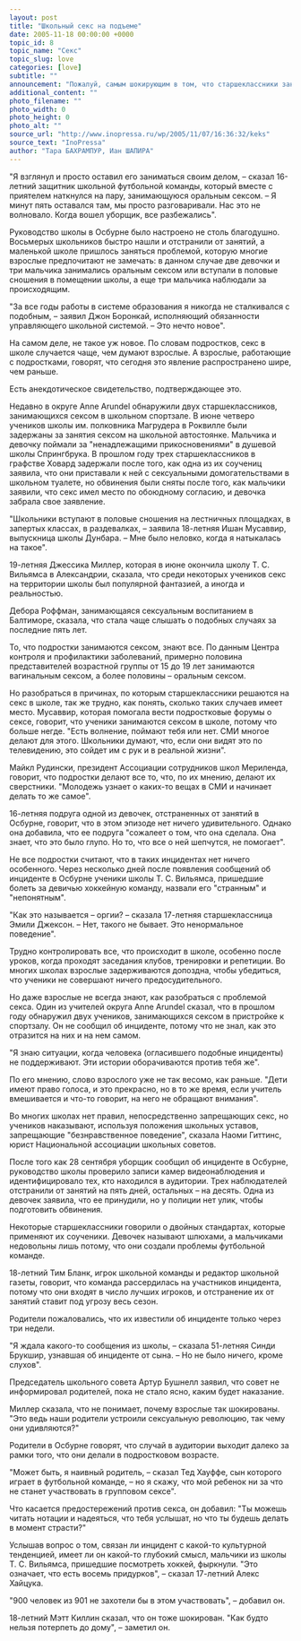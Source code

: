 ```yaml
---
layout: post
title: "Школьный секс на подъеме"
date: 2005-11-18 00:00:00 +0000
topic_id: 8
topic_name: "Секс"
topic_slug: love
categories: [love]
subtitle: ""
announcement: "Пожалуй, самым шокирующим в том, что старшеклассники занимаются сексом прямо в аудиториях, является тот факт, что другие школьники не видят в этом ничего шокирующего."
additional_content: ""
photo_filename: ""
photo_width: 0
photo_height: 0
photo_alt: ""
source_url: "http://www.inopressa.ru/wp/2005/11/07/16:36:32/keks"
source_text: "InoPressa"
author: "Тара БАХРАМПУР, Иан ШАПИРА"
---
```

"Я взглянул и просто оставил его заниматься своим делом, – сказал 16-летний защитник школьной футбольной команды, который вместе с приятелем наткнулся на пару, занимающуюся оральным сексом. – Я минут пять оставался там, мы просто разговаривали. Нас это не волновало. Когда вошел уборщик, все разбежались".

Руководство школы в Осбурне было настроено не столь благодушно. Восьмерых школьников быстро нашли и отстранили от занятий, а маленькой школе пришлось заняться проблемой, которую многие взрослые предпочитают не замечать: в данном случае две девочки и три мальчика занимались оральным сексом или вступали в половые сношения в помещении школы, а еще три мальчика наблюдали за происходящим.

"За все годы работы в системе образования я никогда не сталкивался с подобным, – заявил Джон Боронкай, исполняющий обязанности управляющего школьной системой. – Это нечто новое".

На самом деле, не такое уж новое. По словам подростков, секс в школе случается чаще, чем думают взрослые. А взрослые, работающие с подростками, говорят, что сегодня это явление распространено шире, чем раньше.

Есть анекдотическое свидетельство, подтверждающее это.

Недавно в округе Anne Arundel обнаружили двух старшеклассников, занимающихся сексом в школьном спортзале. В июне четверо учеников школы им. полковника Магрудера в Роквилле были задержаны за занятия сексом на школьной автостоянке. Мальчика и девочку поймали за "ненадлежащими прикосновениями" в душевой школы Спрингбрука. В прошлом году трех старшеклассников в графстве Ховард задержали после того, как одна из их соучениц заявила, что они приставали к ней с сексуальными домогательствами в школьном туалете, но обвинения были сняты после того, как мальчики заявили, что секс имел место по обоюдному согласию, и девочка забрала свое заявление.

"Школьники вступают в половые сношения на лестничных площадках, в запертых классах, в раздевалках, – заявила 18-летняя Ишан Мусаввир, выпускница школы Дунбара. – Мне было неловко, когда я натыкалась на такое".

19-летняя Джессика Миллер, которая в июне окончила школу Т. С. Вильямса в Александрии, сказала, что среди некоторых учеников секс на территории школы был популярной фантазией, а иногда и реальностью.

Дебора Роффман, занимающаяся сексуальным воспитанием в Балтиморе, сказала, что стала чаще слышать о подобных случаях за последние пять лет.

То, что подростки занимаются сексом, знают все. По данным Центра контроля и профилактики заболеваний, примерно половина представителей возрастной группы от 15 до 19 лет занимаются вагинальным сексом, а более половины – оральным сексом.

Но разобраться в причинах, по которым старшеклассники решаются на секс в школе, так же трудно, как понять, сколько таких случаев имеет место. Мусаввир, которая помогала вести подростковые форумы о сексе, говорит, что ученики занимаются сексом в школе, потому что больше негде. "Есть волнение, поймают тебя или нет. СМИ многое делают для этого. Школьники думают, что, если они видят это по телевидению, это сойдет им с рук и в реальной жизни".

Майкл Рудински, президент Ассоциации сотрудников школ Мериленда, говорит, что подростки делают все то, что, по их мнению, делают их сверстники. "Молодежь узнает о каких-то вещах в СМИ и начинает делать то же самое".

16-летняя подруга одной из девочек, отстраненных от занятий в Осбурне, говорит, что в этом эпизоде нет ничего удивительного. Однако она добавила, что ее подруга "сожалеет о том, что она сделала. Она знает, что это было глупо. Но то, что все о ней шепчутся, не помогает".

Не все подростки считают, что в таких инцидентах нет ничего особенного. Через несколько дней после появления сообщений об инциденте в Осбурне ученики школы Т. С. Вильямса, пришедшие болеть за девичью хоккейную команду, назвали его "странным" и "непонятным".

"Как это называется – оргии? – сказала 17-летняя старшеклассница Эмили Джексон. – Нет, такого не бывает. Это ненормальное поведение".

Трудно контролировать все, что происходит в школе, особенно после уроков, когда проходят заседания клубов, тренировки и репетиции. Во многих школах взрослые задерживаются допоздна, чтобы убедиться, что ученики не совершают ничего предосудительного.

Но даже взрослые не всегда знают, как разобраться с проблемой секса. Один из учителей округа Anne Arundel сказал, что в прошлом году обнаружил двух учеников, занимающихся сексом в пристройке к спортзалу. Он не сообщил об инциденте, потому что не знал, как это отразится на них и на нем самом.

"Я знаю ситуации, когда человека (огласившего подобные инциденты) не поддерживают. Эти истории оборачиваются против тебя же".

По его мнению, слово взрослого уже не так весомо, как раньше. "Дети имеют право голоса, и это прекрасно, но в то же время, если учитель вмешивается и что-то говорит, на него не обращают внимания".

Во многих школах нет правил, непосредственно запрещающих секс, но учеников наказывают, используя положения школьных уставов, запрещающие "безнравственное поведение", сказала Наоми Гиттинс, юрист Национальной ассоциации школьных советов.

После того как 28 сентября уборщик сообщил об инциденте в Осбурне, руководство школы проверило записи камер видеонаблюдения и идентифицировало тех, кто находился в аудитории. Трех наблюдателей отстранили от занятий на пять дней, остальных – на десять. Одна из девочек заявила, что ее принудили, но у полиции нет улик, чтобы подготовить обвинения.

Некоторые старшеклассники говорили о двойных стандартах, которые применяют их соученики. Девочек называют шлюхами, а мальчиками недовольны лишь потому, что они создали проблемы футбольной команде.

18-летний Тим Бланк, игрок школьной команды и редактор школьной газеты, говорит, что команда рассердилась на участников инцидента, потому что они входят в число лучших игроков, и отстранение их от занятий ставит под угрозу весь сезон.

Родители пожаловались, что их известили об инциденте только через три недели.

"Я ждала какого-то сообщения из школы, – сказала 51-летняя Синди Брукшир, узнавшая об инциденте от сына. – Но не было ничего, кроме слухов".

Председатель школьного совета Артур Бушнелл заявил, что совет не информировал родителей, пока не стало ясно, каким будет наказание.

Миллер сказала, что не понимает, почему взрослые так шокированы. "Это ведь наши родители устроили сексуальную революцию, так чему они удивляются?"

Родители в Осбурне говорят, что случай в аудитории выходит далеко за рамки того, что они делали в подростковом возрасте.

"Может быть, я наивный родитель, – сказал Тед Хауффе, сын которого играет в футбольной команде, – но я скажу, что мой ребенок ни за что не станет участвовать в групповом сексе".

Что касается предостережений против секса, он добавил: "Ты можешь читать нотации и надеяться, что тебя услышат, но что ты будешь делать в момент страсти?"

Услышав вопрос о том, связан ли инцидент с какой-то культурной тенденцией, имеет ли он какой-то глубокий смысл, мальчики из школы Т. С. Вильямса, пришедшие посмотреть хоккей, фыркнули. "Это означает, что есть восемь придурков", – сказал 17-летний Алекс Хайцука.

"900 человек из 901 не захотели бы в этом участвовать", – добавил он.

18-летний Мэтт Киллин сказал, что он тоже шокирован. "Как будто нельзя потерпеть до дому", – заметил он.
